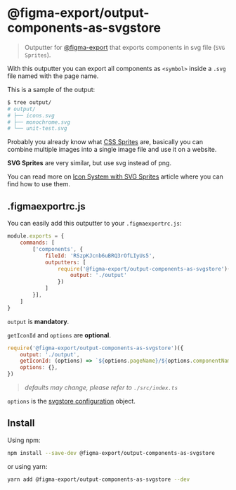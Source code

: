 # @figma-export/output-components-as-svgstore

> Outputter for [@figma-export](https://github.com/marcomontalbano/figma-export) that exports components in svg file (`SVG Sprites`).

With this outputter you can export all components as `<symbol>` inside a `.svg` file named with the page name.

This is a sample of the output:

```sh
$ tree output/
# output/
# ├── icons.svg
# ├── monochrome.svg
# └── unit-test.svg
```

Probably you already know what <a target="_blank" rel="noopener noreferrer" href="https://css-tricks.com/css-sprites/">CSS Sprites</a> are, basically you can combine multiple images into a single image file and use it on a website.

**SVG Sprites** are very similar, but use svg instead of png.

You can read more on <a target="_blank" rel="noopener noreferrer" href="https://css-tricks.com/svg-sprites-use-better-icon-fonts/">Icon System with SVG Sprites</a> article where you can find how to use them.

## .figmaexportrc.js

You can easily add this outputter to your `.figmaexportrc.js`:

```js
module.exports = {
    commands: [
        ['components', {
            fileId: 'RSzpKJcnb6uBRQ3rOfLIyUs5',
            outputters: [
                require('@figma-export/output-components-as-svgstore')({
                    output: './output'
                })
            ]
        }],
    ]
}
```

`output` is **mandatory**.

`getIconId` and `options` are **optional**.

```js
require('@figma-export/output-components-as-svgstore')({
    output: './output',
    getIconId: (options) => `${options.pageName}/${options.componentName}`,
    options: {},
})
```

> *defaults may change, please refer to `./src/index.ts`*

`options` is the [svgstore configuration](https://github.com/svgstore/svgstore#options) object.

## Install

Using npm:

```sh
npm install --save-dev @figma-export/output-components-as-svgstore
```

or using yarn:

```sh
yarn add @figma-export/output-components-as-svgstore --dev
```

